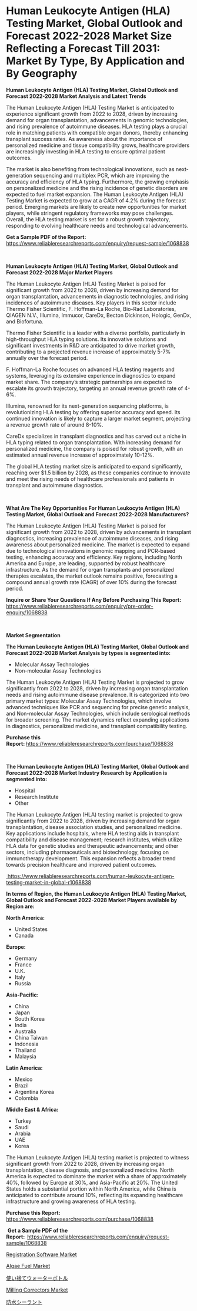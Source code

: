 <p><h1>Human Leukocyte Antigen (HLA) Testing Market, Global Outlook and Forecast 2022-2028 Market Size Reflecting a Forecast Till 2031: Market By Type, By Application and By Geography</h1></p><p><strong>Human Leukocyte Antigen (HLA) Testing Market, Global Outlook and Forecast 2022-2028 Market Analysis and Latest Trends</strong></p>
<p><p>The Human Leukocyte Antigen (HLA) Testing Market is anticipated to experience significant growth from 2022 to 2028, driven by increasing demand for organ transplantation, advancements in genomic technologies, and rising prevalence of autoimmune diseases. HLA testing plays a crucial role in matching patients with compatible organ donors, thereby enhancing transplant success rates. As awareness about the importance of personalized medicine and tissue compatibility grows, healthcare providers are increasingly investing in HLA testing to ensure optimal patient outcomes.</p><p>The market is also benefiting from technological innovations, such as next-generation sequencing and multiplex PCR, which are improving the accuracy and efficiency of HLA typing. Furthermore, the growing emphasis on personalized medicine and the rising incidence of genetic disorders are expected to fuel market expansion. The Human Leukocyte Antigen (HLA) Testing Market is expected to grow at a CAGR of 4.2% during the forecast period. Emerging markets are likely to create new opportunities for market players, while stringent regulatory frameworks may pose challenges. Overall, the HLA testing market is set for a robust growth trajectory, responding to evolving healthcare needs and technological advancements.</p></p>
<p><strong>Get a Sample PDF of the Report:&nbsp;</strong> <a href="https://www.reliableresearchreports.com/enquiry/request-sample/1068838">https://www.reliableresearchreports.com/enquiry/request-sample/1068838</a></p>
<p>&nbsp;</p>
<p><strong>Human Leukocyte Antigen (HLA) Testing Market, Global Outlook and Forecast 2022-2028 Major Market Players</strong></p>
<p><p>The Human Leukocyte Antigen (HLA) Testing Market is poised for significant growth from 2022 to 2028, driven by increasing demand for organ transplantation, advancements in diagnostic technologies, and rising incidences of autoimmune diseases. Key players in this sector include Thermo Fisher Scientific, F. Hoffman-La Roche, Bio-Rad Laboratories, QIAGEN N.V., Illumina, Immucor, CareDx, Becton Dickinson, Hologic, GenDx, and Biofortuna.</p><p>Thermo Fisher Scientific is a leader with a diverse portfolio, particularly in high-throughput HLA typing solutions. Its innovative solutions and significant investments in R&D are anticipated to drive market growth, contributing to a projected revenue increase of approximately 5-7% annually over the forecast period.</p><p>F. Hoffman-La Roche focuses on advanced HLA testing reagents and systems, leveraging its extensive experience in diagnostics to expand market share. The company’s strategic partnerships are expected to escalate its growth trajectory, targeting an annual revenue growth rate of 4-6%.</p><p>Illumina, renowned for its next-generation sequencing platforms, is revolutionizing HLA testing by offering superior accuracy and speed. Its continued innovation is likely to capture a larger market segment, projecting a revenue growth rate of around 8-10%.</p><p>CareDx specializes in transplant diagnostics and has carved out a niche in HLA typing related to organ transplantation. With increasing demand for personalized medicine, the company is poised for robust growth, with an estimated annual revenue increase of approximately 10-12%.</p><p>The global HLA testing market size is anticipated to expand significantly, reaching over $1.5 billion by 2028, as these companies continue to innovate and meet the rising needs of healthcare professionals and patients in transplant and autoimmune diagnostics.</p></p>
<p>&nbsp;</p>
<p><strong>What Are The Key Opportunities For Human Leukocyte Antigen (HLA) Testing Market, Global Outlook and Forecast 2022-2028 Manufacturers?</strong></p>
<p><p>The Human Leukocyte Antigen (HLA) Testing Market is poised for significant growth from 2022 to 2028, driven by advancements in transplant diagnostics, increasing prevalence of autoimmune diseases, and rising awareness about personalized medicine. The market is expected to expand due to technological innovations in genomic mapping and PCR-based testing, enhancing accuracy and efficiency. Key regions, including North America and Europe, are leading, supported by robust healthcare infrastructure. As the demand for organ transplants and personalized therapies escalates, the market outlook remains positive, forecasting a compound annual growth rate (CAGR) of over 10% during the forecast period.</p></p>
<p><strong>Inquire or Share Your Questions If Any Before Purchasing This Report:</strong> <a href="https://www.reliableresearchreports.com/enquiry/pre-order-enquiry/1068838">https://www.reliableresearchreports.com/enquiry/pre-order-enquiry/1068838</a></p>
<p>&nbsp;</p>
<p><strong>Market Segmentation</strong></p>
<p><strong>The Human Leukocyte Antigen (HLA) Testing Market, Global Outlook and Forecast 2022-2028 Market Analysis by types is segmented into:</strong></p>
<p><ul><li>Molecular Assay Technologies</li><li>Non-molecular Assay Technologies</li></ul></p>
<p><p>The Human Leukocyte Antigen (HLA) Testing Market is projected to grow significantly from 2022 to 2028, driven by increasing organ transplantation needs and rising autoimmune disease prevalence. It is categorized into two primary market types: Molecular Assay Technologies, which involve advanced techniques like PCR and sequencing for precise genetic analysis, and Non-molecular Assay Technologies, which include serological methods for broader screening. The market dynamics reflect expanding applications in diagnostics, personalized medicine, and transplant compatibility testing.</p></p>
<p><strong>Purchase this Report:&nbsp;</strong><a href="https://www.reliableresearchreports.com/purchase/1068838">https://www.reliableresearchreports.com/purchase/1068838</a></p>
<p>&nbsp;</p>
<p><strong>The Human Leukocyte Antigen (HLA) Testing Market, Global Outlook and Forecast 2022-2028 Market Industry Research by Application is segmented into:</strong></p>
<p><ul><li>Hospital</li><li>Research Institute</li><li>Other</li></ul></p>
<p><p>The Human Leukocyte Antigen (HLA) testing market is projected to grow significantly from 2022 to 2028, driven by increasing demand for organ transplantation, disease association studies, and personalized medicine. Key applications include hospitals, where HLA testing aids in transplant compatibility and disease management; research institutes, which utilize HLA data for genetic studies and therapeutic advancements; and other sectors, including pharmaceuticals and biotechnology, focusing on immunotherapy development. This expansion reflects a broader trend towards precision healthcare and improved patient outcomes.</p></p>
<p><a href="https://www.reliableresearchreports.com/human-leukocyte-antigen-testing-market-in-global-r1068838">&nbsp;https://www.reliableresearchreports.com/human-leukocyte-antigen-testing-market-in-global-r1068838</a></p>
<p><strong>In terms of Region, the Human Leukocyte Antigen (HLA) Testing Market, Global Outlook and Forecast 2022-2028 Market Players available by Region are:</strong></p>
<p>
    <p> <strong> North America: </strong>
        <ul>
            <li>United States</li>
            <li>Canada</li>
        </ul>
        </p> 
    <p> <strong> Europe: </strong>
        <ul>
            <li>Germany</li>
            <li>France</li>
            <li>U.K.</li>
            <li>Italy</li>
            <li>Russia</li>
        </ul>
        </p> 
    <p> <strong> Asia-Pacific: </strong>
        <ul>
            <li>China</li>
            <li>Japan</li>
            <li>South Korea</li>
            <li>India</li>
            <li>Australia</li>
            <li>China Taiwan</li>
            <li>Indonesia</li>
            <li>Thailand</li>
            <li>Malaysia</li>
        </ul>
        </p> 
    <p> <strong> Latin America: </strong>
        <ul>
            <li>Mexico</li>
            <li>Brazil</li>
            <li>Argentina Korea</li>
            <li>Colombia</li>
        </ul>
        </p> 
    <p> <strong> Middle East & Africa: </strong>
        <ul>
            <li>Turkey</li>
            <li>Saudi</li>
            <li>Arabia</li>
            <li>UAE</li>
            <li>Korea</li>
        </ul>
    </p>
    </p>
<p><p>The Human Leukocyte Antigen (HLA) testing market is projected to witness significant growth from 2022 to 2028, driven by increasing organ transplantation, disease diagnosis, and personalized medicine. North America is expected to dominate the market with a share of approximately 40%, followed by Europe at 30%, and Asia-Pacific at 20%. The United States holds a substantial portion within North America, while China is anticipated to contribute around 10%, reflecting its expanding healthcare infrastructure and growing awareness of HLA testing.</p></p>
<p><strong>Purchase this Report: </strong><a href="https://www.reliableresearchreports.com/purchase/1068838">https://www.reliableresearchreports.com/purchase/1068838</a></p>
<p>&nbsp;<strong>Get a Sample PDF of the Report:&nbsp;&nbsp;</strong><a href="https://www.reliableresearchreports.com/enquiry/request-sample/1068838">https://www.reliableresearchreports.com/enquiry/request-sample/1068838</a></p>
<p><strong></strong></p>
<p><p><a href="https://www.linkedin.com/pulse/unveiling-market-trends-global-registration-software-growth-4qiae?trackingId=RgH0S2QkQ%2BqAirfpzA7MdA%3D%3D">Registration Software Market</a></p><p><a href="https://medium.com/@patricbguth07/global-algae-fuel-industry-types-applications-market-players-regional-growth-analysis-and-1a68751a0102">Algae Fuel Market</a></p><p><a href="https://medium.com/@leroystapc/%E4%BD%BF%E3%81%84%E6%8D%A8%E3%81%A6%E3%82%A6%E3%82%A9%E3%83%BC%E3%82%BF%E3%83%BC%E3%83%9C%E3%83%88%E3%83%AB%E5%B8%82%E5%A0%B4%E3%81%AE%E3%83%9E%E3%83%83%E3%83%94%E3%83%B3%E3%82%B0-%E3%83%88%E3%83%AC%E3%83%B3%E3%83%89-%E8%AA%B2%E9%A1%8C-%E3%83%96%E3%83%AC%E3%83%BC%E3%82%AF%E3%82%B9%E3%83%AB%E3%83%BC-2024%E5%B9%B4-2031%E5%B9%B4-fb791ecd283e">使い捨てウォーターボトル</a></p><p><a href="https://issuu.com/reportprime-2/docs/milling-correctors-market-size-2030_0ec0ca55d73d75">Milling Correctors Market</a></p><p><a href="https://medium.com/@leroystapc/2024%E5%B9%B4%E3%81%8B%E3%82%892031%E5%B9%B4%E3%81%BE%E3%81%A7%E3%81%AE%E4%B8%96%E7%95%8C%E3%81%AE%E9%98%B2%E6%B0%B4%E3%82%B7%E3%83%BC%E3%83%A9%E3%83%B3%E3%83%88%E5%B8%82%E5%A0%B4%E3%83%88%E3%83%AC%E3%83%B3%E3%83%89%E3%81%AB%E9%96%A2%E3%81%99%E3%82%8B%E6%88%A6%E7%95%A5%E7%9A%84%E3%81%AA%E3%82%A4%E3%83%B3%E3%82%B5%E3%82%A4%E3%83%88%E3%82%92117%E3%83%9A%E3%83%BC%E3%82%B8%E3%81%A7%E7%B6%B2%E7%BE%85%E3%81%95%E3%82%8C%E3%81%A6%E3%81%84%E3%81%BE%E3%81%99-9d86d4bfd76f">防水シーラント</a></p></p>